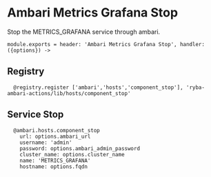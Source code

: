 
# Ambari Metrics Grafana Stop

Stop the METRICS_GRAFANA service through ambari.

    module.exports = header: 'Ambari Metrics Grafana Stop', handler: ({options}) ->

## Registry

      @registry.register ['ambari','hosts','component_stop'], 'ryba-ambari-actions/lib/hosts/component_stop'

## Service Stop

      @ambari.hosts.component_stop
        url: options.ambari_url
        username: 'admin'
        password: options.ambari_admin_password
        cluster_name: options.cluster_name
        name: 'METRICS_GRAFANA'
        hostname: options.fqdn

